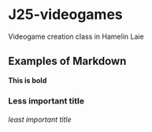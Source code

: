 # J25-videogames
Videogame creation class in Hamelin Laie

## Examples of Markdown 

**This is bold**

### Less important title

###### least important title

